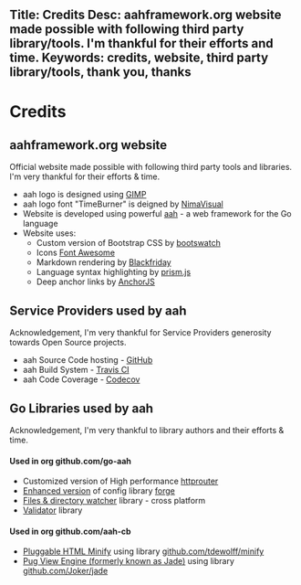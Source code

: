 Title: Credits
Desc: aahframework.org website made possible with following third party library/tools. I'm thankful for their efforts and time.
Keywords: credits, website, third party library/tools, thank you, thanks
---
# Credits

## aahframework.org website

Official website made possible with following third party tools and libraries. I'm very thankful for their efforts & time.

* aah logo is designed using [GIMP](https://www.gimp.org)
* aah logo font "TimeBurner" is deigned by [NimaVisual](http://www.fontspace.com/profile/NimaVisual)
* Website is developed using powerful [aah](https://aahframework.org) - a web framework for the Go language
* Website uses:
    - Custom version of Bootstrap CSS by [bootswatch](http://bootswatch.com)
    - Icons [Font Awesome](http://fontawesome.io/)
    - Markdown rendering by [Blackfriday](https://github.com/russross/blackfriday)
    - Language syntax highlighting by [prism.js](http://prismjs.com/)
    - Deep anchor links by [AnchorJS](https://www.bryanbraun.com/anchorjs/)

## Service Providers used by aah

Acknowledgement, I'm very thankful for Service Providers generosity towards Open Source projects.

  * aah Source Code hosting - [GitHub](https://github.com/go-aah)
  * aah Build System - [Travis CI](https://travis-ci.org/go-aah)
  * aah Code Coverage - [Codecov](https://codecov.io/gh/go-aah)

## Go Libraries used by aah

Acknowledgement, I'm very thankful to library authors and their efforts & time.

#### Used in org github.com/go-aah

  * Customized version of High performance [httprouter](https://github.com/julienschmidt/httprouter)
  * [Enhanced version](https://github.com/go-aah/forge) of config library [forge](https://github.com/brettlangdon/forge)
  * [Files & directory watcher](https://github.com/radovskyb/watcher) library - cross platform
  * [Validator](https://github.com/go-playground/validator) library

#### Used in org github.com/aah-cb

  * [Pluggable HTML Minify](https://github.com/aah-cb/minify) using library [github.com/tdewolff/minify](https://github.com/tdewolff/minify)
  * [Pug View Engine (formerly known as Jade)](https://github.com/aah-cb/ve-pug) using library  [github.com/Joker/jade](https://github.com/Joker/jade)
